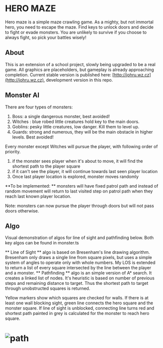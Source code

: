 # HERO MAZE

Hero maze is a simple maze crawling game. As a mighty, but not immortal hero, you need to escape the maze. Find keys to unlock doors and decide to fight or evade monsters. You are unlikely to survive if you choose to always fight, so pick your battles wisely!

## About

This is an extension of a school project, slowly being upgraded to be a real game. All graphics are placeholders, but gameplay is already approaching completion. Current stable version is published here: [http://johru.wz.cz](http://johru.wz.cz), development version in this repo.

## Monster AI

There are four types of monsters:

1. Boss\: a single dangerous monster, best avoided!
2. Witches \: blue robed little creatures hold key to the main doors.
3. Goblins\: pesky little creatures, low danger\. Kill them to level up\. 
4. Guards\: strong and numerous, they will be the main obstacle in higher levels\. Best avoided!

Every monster except Witches will pursue the player, with following order of priority.
1. if the monster sees player when it's about to move, it will find the shortest path to the player square
2. if it can't see the player, it will continue towards last seen player location
3. Once last player location is explored, monster moves randomly

**To be implemented: ** monsters will have fixed patrol path and instead of random movement will return to last visited step on patrol path when they reach last known player location.

Note: monsters can now pursue the player through doors but will not pass doors otherwise.

## Algo

Visual demonstration of algos for line of sight and pathfinding below. Both key algos can be found in monster.ts

** Line of Sight ** algo is based on Bresenham's line drawing algorithm. Bresenham only draws a single line from square pixels, but uses a simple system of angles to operate only with whole numbers. My LOS is extended to return a list of every square intersected by the line between the player and a monster.
** Pathfinding ** algo is an simple version of A* search. It creates a linked list of nodes. It's heuristic is based on number of previous steps and remaining distance to target. Thus the shortest path to target through unobstructed squares is returned.


Yellow markers show which squares are checked for walls. If there is at least one wall blocking sight, green line connects the hero square and the monster square.
If line of sight is unblocked, connecting line turns red and shortest path painted in grey is calculated for the monster to reach hero square.

# ![path](https://user-images.githubusercontent.com/74294571/220378384-8e84808d-1dd2-49cd-859c-ce98e781022e.gif)
